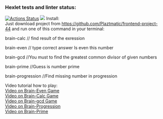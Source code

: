 ### Hexlet tests and linter status:

[![Actions Status](https://github.com/Plaztmatic/frontend-project-44/workflows/hexlet-check/badge.svg)](https://github.com/Plaztmatic/frontend-project-44/actions)
<a href="https://codeclimate.com/github/Plaztmatic/frontend-project-44/maintainability"><img src="https://api.codeclimate.com/v1/badges/a1ba90a7a3f221fd4a20/maintainability" /></a>
Install:<br>
Just download project from https://github.com/Plaztmatic/frontend-project-44 and run one of this command in your terminal:<br>

brain-calc
// find result of the exression

brain-even
// type correct answer Is even this number

brain-gcd
//You must to find the greatest common divisor of given numbers

brain-prime
//Guess is number prime

brain-progression
//Find missing number in progression

Video tutorial how to play:<br>
<a href="https://asciinema.org/a/dlumPX31PU8WqcYexJ9a8r7Wn">Video on Brain-Even Game</a><br>
<a href="https://asciinema.org/a/V8GmRKeXdUeXnKv5a27MJxCWf">Video on Brain-Calc Game</a><br>
<a href="https://asciinema.org/a/kVRUMruc0D7hExCQEtNGnSmsI">Video on Brain-gcd Game</a><br>
<a href="https://asciinema.org/a/pZMRSW14SQTBk3BfBm0VDcPoh">Video on Brain-Progression</a><br>
<a href="https://asciinema.org/a/MEiP8XhMoJmaWeD092xlXBcCc">Video on Brain-Prime</a>
